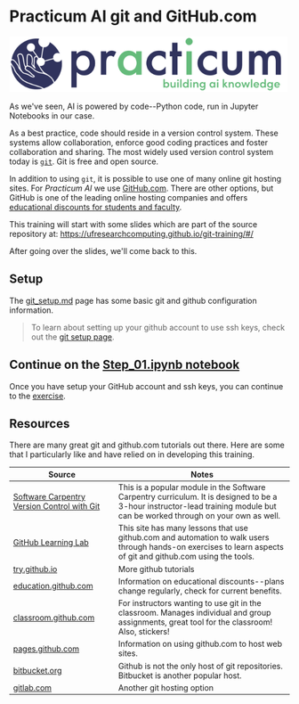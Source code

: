 # Practicum AI git and GitHub.com

[![Practicum AI Logo image](https://github.com/PracticumAI/practicumai.github.io/blob/main/images/logo/PracticumAI_logo_500x100.png?raw=true)](https://practicumai.org/)

As we've seen, AI is powered by code--Python code, run in Jupyter Notebooks in our case.

As a best practice, code should reside in a version control system. These systems allow collaboration, enforce good coding practices and foster collaboration and sharing. The most widely used version control system today is [`git`](http://git-scm.com/). Git is free and open source.

In addition to using `git`, it is possible to use one of many online git hosting sites. For *Practicum AI* we use [GitHub.com](https://github.com/). There are other options, but GitHub is one of the leading online hosting companies and offers [educational discounts for students and faculty](https://education.github.com/).

This training will start with some slides which are part of the source repository at: <https://ufresearchcomputing.github.io/git-training/#/>

After going over the slides, we'll come back to this.

## Setup

The [git_setup.md](git_setup.md) page has some basic git and github configuration information.

> To learn about setting up your github account to use ssh keys, check out the [git setup page](git_setup.md).

## Continue on the [Step_01.ipynb notebook](Step_01.ipynb)

Once you have setup your GitHub account and ssh keys, you can continue to the [exercise](Step_01.ipynb).

## Resources

There are many great git and github.com tutorials out there. Here are some that I particularly like and have relied on in developing this training.

Source | Notes
-------|------
[Software Carpentry Version Control with Git](http://swcarpentry.github.io/git-novice/) | This is a popular module in the Software Carpentry curriculum. It is designed to be a 3-hour instructor-lead training module but can be worked through on your own as well.
[GitHub Learning Lab](https://lab.github.com/) | This site has many lessons that use github.com and automation to walk users through hands-on exercises to learn aspects of git and github.com using the tools.
[try.github.io](https://try.github.io/) | More github tutorials
[education.github.com](https://education.github.com/)| Information on educational discounts--plans change regularly, check for current benefits.
[classroom.github.com](https://classroom.github.com/)| For instructors wanting to use git in the classroom. Manages individual and group assignments, great tool for the classroom! Also, stickers!
[pages.github.com](https://pages.github.com/)| Information on using github.com to host web sites.
[bitbucket.org](https://bitbucket.org/product)| Github is not the only host of git repositories. Bitbucket is another popular host.
[gitlab.com](https://about.gitlab.com/)| Another git hosting option
